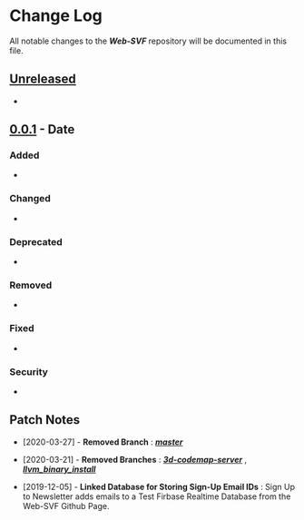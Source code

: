 # Change Log

All notable changes to the ***Web-SVF*** repository will be documented in this file.

## [Unreleased]

- 

## [0.0.1] - Date
### Added
- 
### Changed
- 
### Deprecated
- 
### Removed
- 
### Fixed
- 
### Security
- 

## Patch Notes

- [2020-03-27] - **Removed Branch** :
[***master***](https://docs.google.com/uc?export=download&id=1iAoCApwVEGajNFXaUmLMclrSs5AjnrLE)

- [2020-03-21] - **Removed Branches** : 
[***3d-codemap-server***](https://docs.google.com/uc?export=download&id=1SXbdeUj8KWGpz6FBztOOye2-UXBjSC3Q) , [***llvm_binary_install***](https://docs.google.com/uc?export=download&id=14wzusP0aTkkIBtH9S4TQSjiNhH9K8JZ5)

- [2019-12-05] - **Linked Database for Storing Sign-Up Email IDs** :  Sign Up to Newsletter adds emails to a Test Firbase Realtime Database from the Web-SVF Github Page.


[Unreleased]: Link
[0.0.1]: Link

